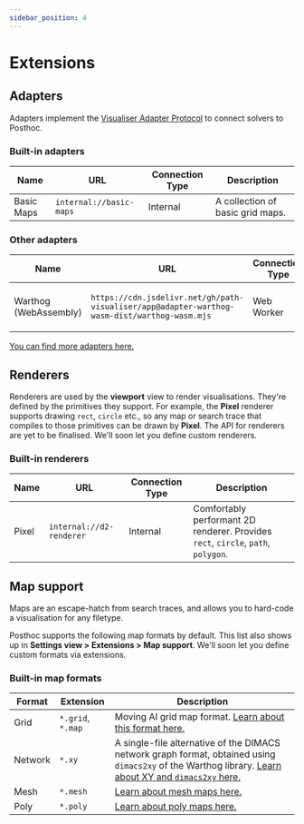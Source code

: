 ```yaml
---
sidebar_position: 4
---
```


# Extensions

## Adapters

Adapters implement the [Visualiser Adapter Protocol](/docs/visualiser-adapter-protocol) to connect solvers to Posthoc.

### Built-in adapters

| Name       | URL                     | Connection Type | Description                      |
| ---------- | ----------------------- | --------------- | -------------------------------- |
| Basic Maps | `internal://basic-maps` | Internal        | A collection of basic grid maps. |

### Other adapters

| Name                  | URL                                                                                          | Connection Type | Description                          |
| --------------------- | -------------------------------------------------------------------------------------------- | --------------- | ------------------------------------ |
| Warthog (WebAssembly) | `https://cdn.jsdelivr.net/gh/path-visualiser/app@adapter-warthog-wasm-dist/warthog-wasm.mjs` | Web Worker      | Solver adapter for Warthog & Roadhog |

[You can find more adapters here.](https://github.com/path-visualiser/app)

## Renderers

Renderers are used by the **viewport** view to render visualisations. They're defined by the primitives they support. For example, the **Pixel** renderer supports drawing `rect`, `circle` etc., so any map or search trace that compiles to those primitives can be drawn by **Pixel**. The API for renderers are yet to be finalised. We'll soon let you define custom renderers.

### Built-in renderers

| Name  | URL                      | Connection Type | Description                                                                       |
| ----- | ------------------------ | --------------- | --------------------------------------------------------------------------------- |
| Pixel | `internal://d2-renderer` | Internal        | Comfortably performant 2D renderer. Provides `rect`, `circle`, `path`, `polygon`. |

## Map support

Maps are an escape-hatch from search traces, and allows you to hard-code a visualisation for any filetype.

Posthoc supports the following map formats by default. This list also shows up in **Settings view > Extensions > Map support**. We'll soon let you define custom formats via extensions.

### Built-in map formats

| Format  | Extension         | Description                                                                                                                                                                                                               |
| ------- | ----------------- | ------------------------------------------------------------------------------------------------------------------------------------------------------------------------------------------------------------------------- |
| Grid    | `*.grid`, `*.map` | Moving AI grid map format. [Learn about this format here.](https://movingai.com/benchmarks/formats.html)                                                                                                                  |
| Network | `*.xy`            | A single-file alternative of the DIMACS network graph format, obtained using `dimacs2xy` of the Warthog library. [Learn about XY and `dimacs2xy` here.](https://bitbucket.org/dharabor/pathfinding/src/neomaster/warthog) |
| Mesh    | `*.mesh`          | [Learn about mesh maps here.](https://bitbucket.org/shortestpathlab/benchmarks/src/master/mesh-maps)                                                                                                                      |
| Poly    | `*.poly`          | [Learn about poly maps here.](https://bitbucket.org/shortestpathlab/benchmarks/src/master/poly-maps/)                                                                                                                     |
